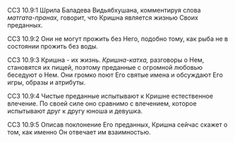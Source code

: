 ССЗ 10.9:1	Шрила Баладева Видьябхушана, комментируя слова _матгата-пранах,_ говорит, что Кришна является жизнью Своих преданных.

ССЗ 10.9:2	Они не могут прожить без Него, подобно тому, как рыба не в состоянии прожить без воды.

ССЗ 10.9:3	Кришна - их жизнь. _Кришна-катха,_ разговоры о Нем, становятся их пищей, поэтому преданные с огромной любовью беседуют о Нем. Они громко поют Его святые имена и обсуждают Его игры, образы и атрибуты.

ССЗ 10.9:4	Чистые преданные испытывают к Кришне естественное влечение. По своей силе оно сравнимо с влечением, которое испытывают друг к другу юноша и девушка.

ССЗ 10.9:5	Описав поклонение Его преданных, Кришна сейчас скажет о том, как именно Он отвечает им взаимностью.